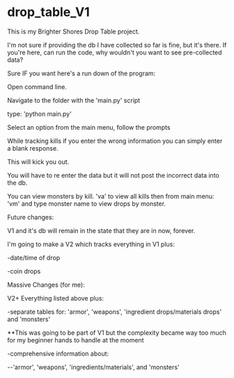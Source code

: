 # drop_table_V1

This is my Brighter Shores Drop Table project.

I'm not sure if providing the db I have collected so far is fine, but it's there.
If you're here, can run the code, why wouldn't you want to see pre-collected data?

Sure IF you want here's a run down of the program:

Open command line.

Navigate to the folder with the 'main.py' script

type: 'python main.py'

Select an option from the main menu, follow the prompts

While tracking kills if you enter the wrong information you can simply enter a blank response.

This will kick you out.

You will have to re enter the data but it will not post the incorrect data into the db.

You can view monsters by kill. 'va' to view all kills then from main menu: 'vm' and type monster name to view drops by monster.



Future changes:

V1 and it's db will remain in the state that they are in now, forever.

I'm going to make a V2 which tracks everything in V1 plus:

-date/time of drop

-coin drops

Massive Changes (for me):

V2+ Everything listed above plus:

-separate tables for: 'armor', 'weapons', 'ingredient drops/materials drops' and 'monsters'

**This was going to be part of V1 but the complexity became way too much for my beginner hands to handle at the moment


-comprehensive information about:

--'armor', 'weapons', 'ingredients/materials', and 'monsters'
